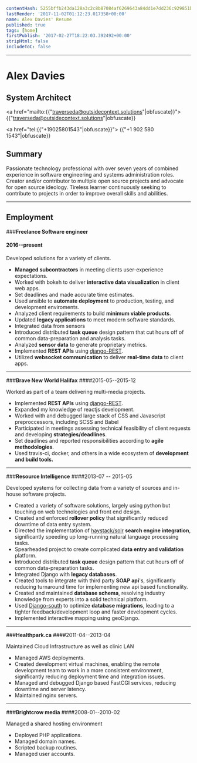 ```yaml
contentHash: 5255bffb243da128a3c2c8b87084af6269643a84dd1e7dd236c929851bd9ba9c
lastRender: '2017-11-02T01:12:23.017358+00:00'
name: Alex Davies' Resume
published: true
tags: [home]
firstPublish: '2017-02-27T18:22:03.392492+00:00'
stripHtml: false
includeToC: false

```
---

# Alex Davies
## System Architect
<a href="mailto:{{"traverseda@outsidecontext.solutions"|obfuscate}}">
{{"traverseda@outsidecontext.solutions"|obfuscate}}</a>

<a href="tel:{{"+19025801543"|obfuscate}}">
{{"+1 902 580 1543"|obfuscate}}</a>

## Summary

Passionate technology professional with over seven years of combined
experience in software engineering and systems administration roles. Creator
and/or contributor to multiple open source projects and advocate for open
source ideology. Tireless learner continuously seeking to contribute to
projects in order to improve overall skills and abilities.

---

## Employment

###**Freelance Software engineer**
#### 2016--present

Developed solutions for a variety of clients.

  * **Managed subcontractors** in meeting clients user-experience expectations.
  * Worked with bokeh to deliver **interactive data visualization** in client web
    apps.
  * Set deadlines and made accurate time estimates.
  * Used ansible to **automate deployment** to production, testing, and development enviroments.
  * Analyzed client requirements to build **minimum viable products**.
  * Updated **legacy applications** to meet modern software standards.
  * Integrated data from sensors
  * Introduced distributed **task queue** design pattern that cut hours off of common data-preparation and analysis tasks.
  * Analyzed **sensor data** to generate proprietary metrics.
  * Implemented **REST APIs** using [django-REST](http://www.django-rest-framework.org/).
  * Utilized **websocket communication** to deliver **real-time data** to client
    apps.

---

###**Brave New World Halifax**
####2015-05--2015-12 

Worked as part of a team delivering multi-media projects.

  * Implemented **REST APIs** using [django-REST](http://www.django-rest-framework.org/).
  * Expanded my knowledge of reactjs development.
  * Worked with and debugged large stack of CSS and Javascript preproccessors, including SCSS and Babel
  * Participated in meetings assessing technical feasibility of client requests and developing **strategies/deadlines**.
  * Set deadlines and reported responsibilities according to **agile methodologies**.
  * Used travis-ci, docker, and others in a wide ecosystem of **development and build tools.**

---

###**Resource Intelligence**
####2013-07 -- 2015-05 

Developed systems for collecting data from a variety of sources and in-house
software projects.

  * Created a variety of software solutions, largely using python but touching on web technologies and front end design.
  * Created and enforced **rollover policy** that significantly reduced downtime of data entry system.
  * Directed the implementation of [haystack/solr](http://haystacksearch.org/) **search engine integration**, significantly speeding up long-running natural language processing tasks.
  * Spearheaded project to create complicated **data entry and validation** platform.
  * Introduced distributed **task queue** design pattern that cut hours off of common data-preparation tasks.
  * Integrated Django with **legacy databases**.
  * Created tools to integrate with third party **SOAP api**'s, significantly reducing turnaround time for implementing new api based functionality.
  * Created and maintained **database schema**, resolving industry knowledge from experts into a solid technical platform.
  * Used [Django-south](http://south.aeracode.org/) to optimize **database migrations**, leading to a tighter feedback/development loop and faster development cycles.
  * Implemented interactive mapping using geoDjango.

---

###**Healthpark.ca**
####2011-04--2013-04 

Maintained Cloud Infrastructure as well as clinic LAN

  * Managed AWS deployments.
  * Created development virtual machines, enabling the remote development team to work in a more consistent environment, significantly reducing deployment time and integration issues.
  * Managed and debugged Django based FastCGI services, reducing downtime and server latency.
  * Maintained nginx servers.

---

###**Brightcrow media** 
####2008-01--2010-02 

Managed a shared hosting environment

  * Deployed PHP applications.
  * Managed domain names.
  * Scripted backup routines.
  * Managed user accounts.

